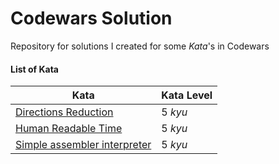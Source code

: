 # Codewars Solution
Repository for solutions I created for some *Kata*'s in Codewars

#### List of Kata
Kata | Kata Level
-----|-----------
[Directions Reduction](https://www.codewars.com/kata/550f22f4d758534c1100025a) | 5 *kyu*
[Human Readable Time](https://www.codewars.com/kata/52685f7382004e774f0001f7) | 5 *kyu*
[Simple assembler interpreter](https://www.codewars.com/kata/58e24788e24ddee28e000053) | 5 *kyu*
